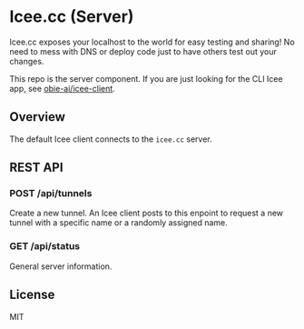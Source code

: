 # Icee.cc (Server)

Icee.cc exposes your localhost to the world for easy testing and sharing! No need to mess with DNS or deploy code just to have others test out your changes.

This repo is the server component. If you are just looking for the CLI Icee app, see [obie-ai/icee-client](https://github.com/obie-ai/icee-client).

## Overview ##

The default Icee client connects to the `icee.cc` server.

## REST API

### POST /api/tunnels

Create a new tunnel. An Icee client posts to this enpoint to request a new tunnel with a specific name or a randomly assigned name.

### GET /api/status

General server information.

## License ##
MIT